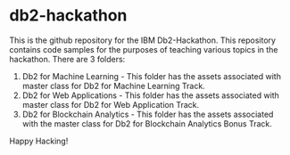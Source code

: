 # db2-hackathon
 This is the github repository for the IBM Db2-Hackathon. This repository contains code samples for the purposes of teaching various topics in the hackathon. 
 There are 3 folders:
 1. Db2 for Machine Learning - This folder has the assets associated with master class for Db2 for Machine Learning Track. 
 2. Db2 for Web Applications - This folder has the assets associated with master class for Db2 for Web Application Track. 
 3. Db2 for Blockchain Analytics - This folder has the assets associated with the master class for Db2 for Blockchain Analytics Bonus Track. 
 
 Happy Hacking!
